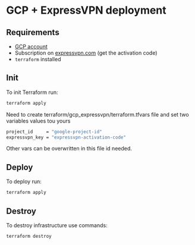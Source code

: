 # GCP + ExpressVPN deployment

## Requirements

- [GCP account](http://console.cloud.google.com)
- Subscription on [expressvpn.com](https://www.expressvpn.com) (get the activation code)
- `terraform` installed

## Init

To init Terraform run:

```sh
terraform apply
```

Need to create terraform/gcp_expressvpn/terraform.tfvars file and set two variables values tou yours

```sh
project_id     = "google-project-id"
expressvpn_key = "expressvpn-activation-code"
```

Other vars can be overwritten in this file id needed.

## Deploy

To deploy run:

```sh
terraform apply
```

## Destroy

To destroy infrastructure use commands:

```sh
terraform destroy
```
